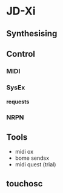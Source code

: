 # JD-Xi  

## Synthesising

## Control 

### MIDI  

### SysEx

#### requests 

### NRPN  

## Tools 

- midi ox
- bome sendsx
- midi quest (trial)

## touchosc 
